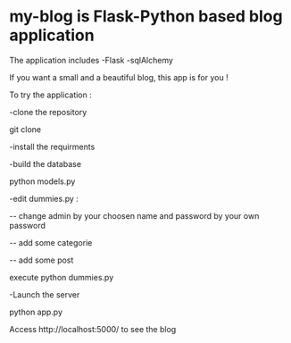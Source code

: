 # my-blog is Flask-Python based blog application

The application includes
-Flask
-sqlAlchemy

If you want a small and a beautiful blog, this app is for you !

To try the application :

-clone the repository

git clone 

-install the requirments

-build the database

python models.py

-edit dummies.py :

-- change admin by your choosen name and password by your own password

-- add some categorie 

-- add some post 

execute python dummies.py

-Launch the server

python app.py

Access http://localhost:5000/ to see the blog






